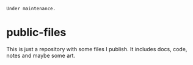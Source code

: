 `Under maintenance.`

# public-files
This is just a repository with some files I publish. It includes docs, code, notes and maybe some art.
